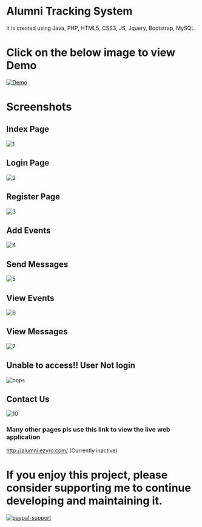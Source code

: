 # Alumni Tracking System

It is created using Java, PHP, HTML5, CSS3, JS, Jquery, Bootstrap, MySQL.

# Click on the below image to view Demo
[![Demo](https://user-images.githubusercontent.com/32667635/69485030-51c90800-0e60-11ea-941b-8273e42d9f0a.png)](http://alumni.ezyro.com/)

# Screenshots
## Index Page
![1](https://user-images.githubusercontent.com/32667635/75801451-2af46900-5da1-11ea-8fd5-988a9afb15ec.JPG)
## Login Page
![2](https://user-images.githubusercontent.com/32667635/75801456-2c259600-5da1-11ea-95c9-bb31a594898f.JPG)
## Register Page
![3](https://user-images.githubusercontent.com/32667635/75801458-2cbe2c80-5da1-11ea-825c-11e8ae060f9a.JPG)
## Add Events
![4](https://user-images.githubusercontent.com/32667635/75801461-2cbe2c80-5da1-11ea-8ebb-3fc13fbe7e63.JPG)
## Send Messages
![5](https://user-images.githubusercontent.com/32667635/75801463-2d56c300-5da1-11ea-934e-77c5a4ae9480.JPG)
## View Events
![6](https://user-images.githubusercontent.com/32667635/75801466-2def5980-5da1-11ea-99da-e8bb4ebbf555.JPG)
## View Messages
![7](https://user-images.githubusercontent.com/32667635/75801467-2def5980-5da1-11ea-9ded-db25018fb2d4.JPG)
## Unable to access!! User Not login
![oops](https://user-images.githubusercontent.com/32667635/75801468-2e87f000-5da1-11ea-92c7-99390d032236.JPG)
## Contact Us
![10](https://user-images.githubusercontent.com/32667635/74029690-3edfc180-49d3-11ea-9763-109bdbe4fd16.JPG)

### Many other pages pls use this link to view the live web application
http://alumni.ezyro.com/ (Currently inactive)

# If you enjoy this project, please consider supporting me to continue developing and maintaining it.
[![paypal-support](https://user-images.githubusercontent.com/32667635/71374712-b3a49b00-25e1-11ea-944e-ff5f4a0b6cfe.jpg)](https://paypal.me/shubhamgupta1204)
